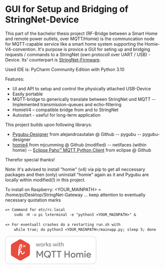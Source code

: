 # GUI for Setup and Bridging of StringNet-Device
This part of the bachelor thesis project (RF-Bridge between a Smart Home and remote power outlets, over MQTT/Homie) is the communcation node for MQTT-capable service like a smart home system supporting the Homie-V4-convention. It's purpose is provice a GUI for seting up and bridging requests / commands to a StringNet (own protocoll over UART / USB) - Device.
Its' counterpart is [StringNet-Firmware](https://github.com/U2Firestar/StringNet-Firmware).

Used IDE is: PyCharm Community Edition with Python 3.10

Features: 
- UI and API to setup and control the physically attached USB-Device
- Easily portable
- MQTT-bridge to generically translate between StringNet und MQTT 
-- Implemented transmission-queues and echo-filtering
-	HomieV4 – compatible bridge from and to StringNet
- Autostart - useful for long-term application

This project builds upon following librarys:
- [Pygubu-Designer](https://github.com/alejandroautalan/pygubu-designer) from alejandroautalan @ Github
-- pygubu
-- pygubu-designer
- [homie4](https://github.com/mjcumming/Homie4) from mjcumming @ Github (modified)
-- netifaces (within homie)
-- [Eclipse Paho™ MQTT Python Client](https://github.com/eclipse/paho.mqtt.python) from eclipse @ Github

Therefor special thanks!

Note: It's advised to install "homie" (v4) via pip to get all neccessary packages and then (only) uninstall "homie" again as it and Pygubu are locally within modified(!) in this project.

To install on Raspberry:
	<YOUR_MAINPATH> = /home/pi/Desktop/StringNet-Gateway ... keep attention to eventually necessary quotation marks
	
	=> Command for etc/rc.local
		sudo -H -u pi lxterminal -e "python3 <YOUR_MAINPATH>" &

	=> For eventuall crashes do a restarting run.sh with
		while true; do python3 <YOUR_MAINPATH>/mainapp.py; sleep 5; done	

![Works with Homie](https://github.com/U2Firestar/StringNet-Gateway/blob/main/works-with-homie.png)
